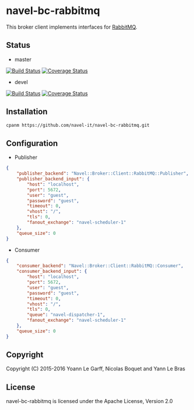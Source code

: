 navel-bc-rabbitmq
==================

This broker client implements interfaces for [RabbitMQ](http://www.rabbitmq.com/documentation.html).

Status
------

- master

[![Build Status](https://travis-ci.org/Navel-IT/navel-bc-rabbitmq.svg?branch=master)](https://travis-ci.org/Navel-IT/navel-bc-rabbitmq?branch=master)
[![Coverage Status](https://coveralls.io/repos/github/Navel-IT/navel-bc-rabbitmq/badge.svg?branch=master)](https://coveralls.io/github/Navel-IT/navel-bc-rabbitmq?branch=master)

- devel

[![Build Status](https://travis-ci.org/Navel-IT/navel-bc-rabbitmq.svg?branch=devel)](https://travis-ci.org/Navel-IT/navel-bc-rabbitmq?branch=devel)
[![Coverage Status](https://coveralls.io/repos/github/Navel-IT/navel-bc-rabbitmq/badge.svg?branch=devel)](https://coveralls.io/github/Navel-IT/navel-bc-rabbitmq?branch=devel)

Installation
------------

```bash
cpanm https://github.com/navel-it/navel-bc-rabbitmq.git
```

Configuration
-------------

- Publisher

```json
{
    "publisher_backend": "Navel::Broker::Client::RabbitMQ::Publisher",
    "publisher_backend_input": {
        "host": "localhost",
        "port": 5672,
        "user": "guest",
        "password": "guest",
        "timeout": 0,
        "vhost": "/",
        "tls": 0,
        "fanout_exchange": "navel-scheduler-1"
    },
    "queue_size": 0
}
```

- Consumer

```json
{
    "consumer_backend": "Navel::Broker::Client::RabbitMQ::Consumer",
    "consumer_backend_input": {
        "host": "localhost",
        "port": 5672,
        "user": "guest",
        "password": "guest",
        "timeout": 0,
        "vhost": "/",
        "tls": 0,
        "queue": "navel-dispatcher-1",
        "fanout_exchange": "navel-scheduler-1"
    },
    "queue_size": 0
}
```

Copyright
---------

Copyright (C) 2015-2016 Yoann Le Garff, Nicolas Boquet and Yann Le Bras

License
-------

navel-bc-rabbitmq is licensed under the Apache License, Version 2.0
